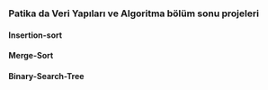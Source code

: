 ### Patika da Veri Yapıları ve Algoritma bölüm sonu projeleri

#### Insertion-sort

#### Merge-Sort

#### Binary-Search-Tree


